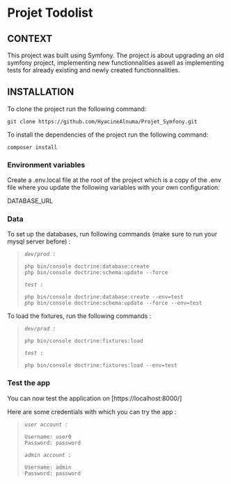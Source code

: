 # Projet Todolist

## CONTEXT

This project was built using Symfony.
The project is about upgrading an old symfony project, implementing new functionnalities aswell as implementing tests for already existing and newly created functionnalities.


## INSTALLATION

To clone the project run the following command: 
```
git clone https://github.com/HyacineAlnuma/Projet_Symfony.git
```

To install the dependencies of the project run the following command:
```
composer install
```

### Environment variables

Create a .env.local file at the root of the project which is a copy of the .env file where you update the following variables with your own configuration:

DATABASE_URL  


### Data

To set up the databases, run following commands (make sure to run your mysql server before) :

>_`dev/prod :`_
>```
>php bin/console doctrine:database:create
>php bin/console doctrine:schema:update --force
>```
>_`test :`_
>```
>php bin/console doctrine:database:create --env=test
>php bin/console doctrine:schema:update --force --env=test
>```

To load the fixtures, run the following commands :

>_`dev/prod :`_
>```
>php bin/console doctrine:fixtures:load
>```
>_`test :`_
>```
>php bin/console doctrine:fixtures:load --env=test
>```

### Test the app

You can now test the application on [https://localhost:8000/]

Here are some credentials with which you can try the app :

>_`user account :`_
>```
>Username: user0
>Password: password
>```
>_`admin account :`_
>```
>Username: admin
>Password: password
>```

